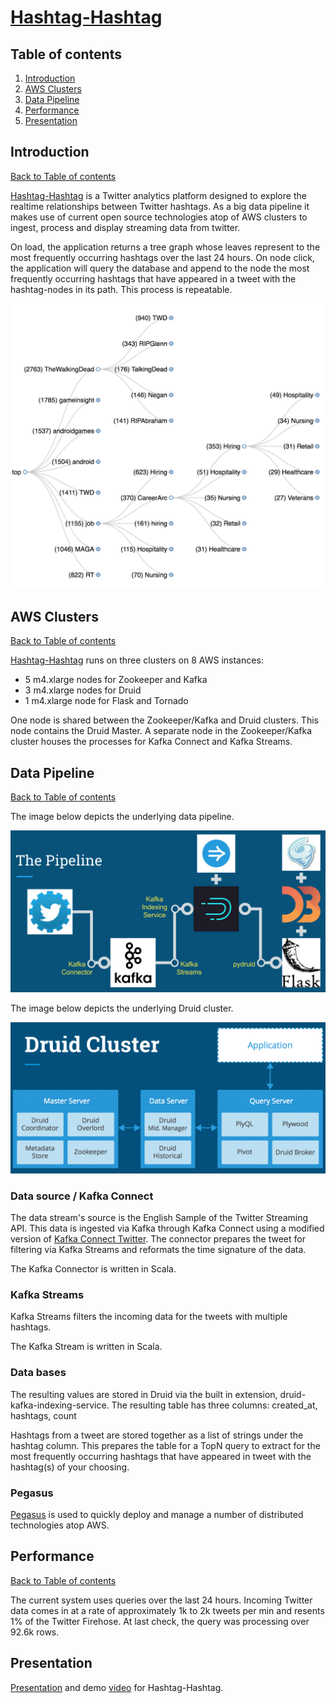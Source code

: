 # [Hashtag-Hashtag](https://youtu.be/GwismjdBSJ8)

## Table of contents
1. [Introduction](README.md#introduction)
2. [AWS Clusters](README.md#aws-clusters)
3. [Data Pipeline](README.md#data-pipeline)
4. [Performance](README.md#performance)
5. [Presentation](README.md#presentation)


## Introduction
[Back to Table of contents](README.md#table-of-contents)

[Hashtag-Hashtag](https://youtu.be/GwismjdBSJ8) is a Twitter analytics platform designed to explore the realtime relationships between Twitter hashtags. As a big data pipeline it makes use of current open source technologies atop of AWS clusters to ingest, process and display streaming data from twitter.

On load, the application returns a tree graph whose leaves represent to the most frequently occurring hashtags over the last 24 hours. On node click, the application will query the database and append to the node the most frequently occurring hashtags that have appeared in a tweet with the hashtag-nodes in its path. This process is repeatable.

![Alt text](flask/app/static/img/htht_graph.png?raw=true "Hashtag-Hashtag Tree")


## AWS Clusters
[Back to Table of contents](README.md#table-of-contents)

[Hashtag-Hashtag](https://youtu.be/GwismjdBSJ8) runs on three clusters on 8 AWS instances:
<ul>
<li>5 m4.xlarge nodes for Zookeeper and Kafka</li>
<li>3 m4.xlarge nodes for Druid </li>
<li>1 m4.xlarge node for Flask and Tornado</li>
</ul>
One node is shared between the Zookeeper/Kafka and Druid clusters. This node contains the Druid Master.
A separate node in the Zookeeper/Kafka cluster houses the processes for Kafka Connect and Kafka Streams.

## Data Pipeline
[Back to Table of contents](README.md#table-of-contents)

The image below depicts the underlying data pipeline.

![Alt text](flask/app/static/img/pipeline.png?raw=true "Pipeline")

The image below depicts the underlying Druid cluster.

![Alt text](flask/app/static/img/druid_cluster.png?raw=true "Druid Cluster")

### Data source / Kafka Connect
The data stream's source is the English Sample of the Twitter Streaming API. This data is ingested via Kafka through Kafka Connect using a modified version of [Kafka Connect Twitter](https://github.com/Eneco/kafka-connect-twitter). The connector prepares the tweet for filtering via Kafka Streams and reformats the time signature of the data.

The Kafka Connector is written in Scala.

### Kafka Streams
Kafka Streams filters the incoming data for the tweets with multiple hashtags.

The Kafka Stream is written in Scala.

### Data bases
The resulting values are stored in Druid via the built in extension, druid-kafka-indexing-service. The resulting table has three columns: created_at, hashtags, count

Hashtags from a tweet are stored together as a list of strings under the hashtag column. This prepares the table for a TopN query to extract for the most frequently occurring hashtags that have appeared in tweet with the hashtag(s) of your choosing.

### Pegasus
[Pegasus](https://github.com/InsightDataScience/pegasus) is used to quickly deploy and manage a number of distributed technologies atop AWS.

## Performance
[Back to Table of contents](README.md#table-of-contents)

The current system uses queries over the last 24 hours. Incoming Twitter data comes in at a rate of approximately 1k to 2k tweets per min and resents 1% of the Twitter Firehose. At last check, the query was processing over 92.6k rows.

## Presentation
[Presentation](https://goo.gl/26PQ1X) and demo [video](https://youtu.be/GwismjdBSJ8) for Hashtag-Hashtag.
